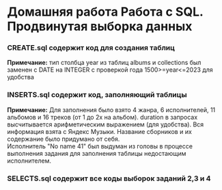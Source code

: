# Домашняя работа Работа с SQL. Продвинутая выборка данных  
  
### CREATE.sql содержит код для создания таблиц  
**Примечание:** тип столбца year из таблиц albums и collections был заменен с DATE на INTEGER с проверкой года 1500>=year<=2023 для удобства  
  
### INSERTS.sql содержит код, заполняющий таблицы  
**Примечание:** Для заполнения было взято 4 жанра, 6 исполнителей, 11 альбомов и 16 треков (от 1 до 2х на альбом). duration в запросах высчитывается арифметическим выражением (для удобства). Вся информация взята с Яндекс Музыки. Название сборников и их содержание было придумано от себя.  
Исполнитель "No name 41" был выдуман из головы в процессе выполнения задания для заполнения таблицы недостающим исполнителем.  
  
### SELECTS.sql содержит все коды выборок заданий 2,3 и 4
